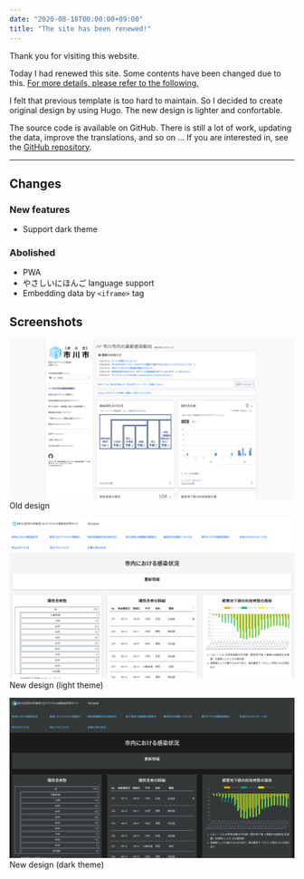 ```yaml
---
date: "2020-08-18T00:00:00+09:00"
title: "The site has been renewed!"
---
```


Thank you for visiting this website.

Today I had renewed this site. Some contents have been changed due to this. [For more details, please refer to the following.](#changes)

I felt that previous template is too hard to maintain. So I decided to create original design by using Hugo. The new design is lighter and confortable.

The source code is available on GitHub. There is still a lot of work, updating the data, improve the translations, and so on ... If you are interested in, see the [GitHub repository](https://github.com/Meiryo7743/COVID-19-Ichikawa).

---

## Changes

### New features

- Support dark theme

### Abolished

- PWA
- やさしいにほんご language support
- Embedding data by `<iframe>` tag

## Screenshots

![Old design](./screenshot_old.png)
Old design

![New design (light theme)](./screenshot_new_light.png)
New design (light theme)

![New design (dark theme)](./screenshot_new_dark.png)
New design (dark theme)
